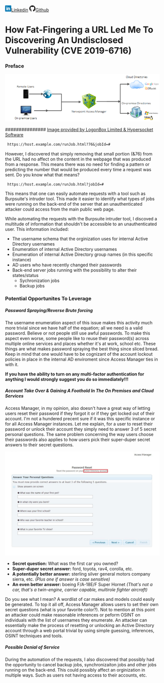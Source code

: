 ![Linkedin](Site%20Pictures/linkedin.png)[Linkedin](https://www.linkedin.com/in/ryangore/)
![Github](Site%20Pictures/github.png)[Github](https://github.com/0v3rride)

# How Fat-Fingering a URL Led Me To Discovering An Undisclosed Vulnerability (CVE 2019-6716)


### Preface

![LogonBox Limited Access Manager](Site%20Pictures/nervepoint_vx.png)

############### [Image provided by LogonBox Limited & Hypersocket Software](https://www.hypersocket.com/en/products/password-self-service)

```markdown
 https://host.example.com/runJob.html?76&jobId=#
```
However, I discovered that simply removing that small portion (&76) from the URL had no affect on the content in the webpage that was produced from a response. This means there was no need for finding a pattern or predicting the number that would be produced every time a request was sent. Do you know what that means?

```markdown
 https://host.example.com/runJob.html?jobId=#
```
This means that one can easily automate requests with a tool such as Burpsuite's intruder tool. This made it easier to identify what types of jobs were running on the back-end of the server that an unauthenticated attacker could access from the main public web page. 

While automating the requests with the Burpsuite intruder tool, I discoved a multitude of information that shouldn't be accessible to an unauthenticated user. This information included:
 * The username schema that the orginization uses for internal Active Directory usernames
 * Enumeration of internal Active Directory usernames
 * Enumeration of internal Active Directory group names (in this specific instance)
 * AD users who have recently changed their passwords
 * Back-end server jobs running with the possibility to alter their states/status
   * Sychronization jobs
   * Backup jobs
   
### Potential Opportunites To Leverage
##### Password Spraying/Reverse Brute forcing
The username enumeration aspect of this issue makes this activity much more trivial since we have half of the equation; all we need is a valid password. Believe or not people still use awful passwords. To make this aspect even worse, some people like to reuse their password(s) across multiple online services and places whether it's at work, school etc. These things are what makes password spraying the best thing since sliced bread. Keep in mind that one would have to be cognizant of the account lockout policies in place in the internal AD enviroment since Access Manager ties in with it. 
 
 **If you have the ability to turn on any multi-factor authentication for anything I would strongly suggest you do so immediately!!!**
 
##### Account Take Over & Gaining A Foothold In The On Premises and Cloud Services 
Access Manager, in my opinion, also doesn't have a great way of letting users reset their password if they forgot it or if they get locked out of their account. I'm not a hundered precent sure if it was this specific instance or for all Access Manager instances. Let me explain, for a user to reset their password or unlock their account they simply need to answer 3 of 5 secret personal questions. The same problem concerning the way users choose their passwords also applies to how users pick their super-duper secret answers to their secret questions.

![Secret Questions](Site%20Pictures/password-reset.jpg)

 * **Secret question:** What was the first car you owned?
 * **Super-duper secret answer:** ford, toyota, rav4, corolla, etc.
 * **A potentially better answer:** sterling silver general motors company sierra, etc. _(Plus one if answer is case sensitive)_
 * **An even better answer:** boeing F/A-18E/F Super Hornet _(That's not a car, that's a twin-engine, carrier capable, multirole fighter aircraft)_
 
Do you see what I mean? A wordlist of car makes and models could easily be generated. To top it all off, Access Manager allows users to set their own secret questions (what is your favorite color?). Not to mention at this point an attacker could make reasonable inferences or peform OSINT on individuals with the list of usernames they enumerate. An attacker can essentially make the process of resetting or unlocking an Active Directory account through a web portal trivial by using simple guessing, inferences, OSINT techniques and tools.

##### Possible Denial of Service
During the automation of the requests, I also discovered that possibly had the opportunity to cancel backup jobs, synchronizaiton jobs and other jobs running on the back-end. This could possibly affect an orginization in multiple ways. Such as users not having access to their accounts, etc.
